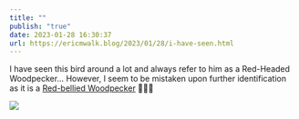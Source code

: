 ```yaml
---
title: ""
publish: "true"
date: 2023-01-28 16:30:37
url: https://ericmwalk.blog/2023/01/28/i-have-seen.html
---
```


I have seen this bird around a lot and always refer to him as a Red-Headed Woodpecker… However, I seem to be mistaken upon further identification as it is a [Red-bellied Woodpecker](https://www.reconnectwithnature.org/news-events/the-buzz/difference-red-headed-woodpecker-vs-red-bellied/) 🤷🏻‍♂️


![](https://ericmwalk.blog/uploads/2023/b2372cbc71.jpg)